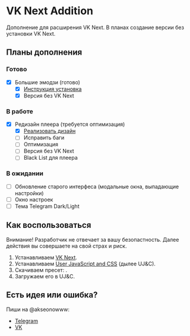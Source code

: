 # VK Next Addition

Дополнение для расширения VK Next. В планах создание версии без установки VK Next.

## Планы дополнения

### Готово
- [x] Большие эмодзи (готово)
  - [x] [Инструкция установка](https://www.figma.com/file/ZYc6N8TKc3xS5Z7on0ehsI/VK-Next-(%D0%B8%D0%B4%D0%B5%D0%B8)?type=design&node-id=102-710&mode=design)
  - [x] Версия без VK Next

### В работе
- [x] Редизайн плеера (требуется оптимизация)
  - [x] [Реализовать дизайн](https://www.figma.com/file/ZYc6N8TKc3xS5Z7on0ehsI/VK-Next-(%D0%B8%D0%B4%D0%B5%D0%B8)?type=design&node-id=0-1&mode=design)
  - [ ] Исправить баги 
  - [ ] Оптимизация
  - [ ] Версия без VK Next
  - [ ] Black List для плеера

### В ожидании
- [ ] Обновление старого интерфеса (модальные окна, выпадающие настройки)
- [ ] Окно настроек
- [ ] Тема Telegram Dark/Light   

## Как воспользоваться
Внимание! Разработчик не отвечает за вашу безопастность. Далее действия вы совершаете на свой страх и риск. 

1. Устанавливаем [VK Next](https://vknext.net/).
2. Устанавливаем [User JavaScript and CSS](https://chrome.google.com/webstore/detail/user-javascript-and-css/nbhcbdghjpllgmfilhnhkllmkecfmpld) (дылее UJ&C).
3. Скачиваем пресет: .
4. Загружаем его в UJ&C.

## Есть идея или ошибка?
Пиши на @akseonowww: 
 - [Telegram](https://t.me/akseonowww)
 - [VK](https://vk.com/akseonowww)
